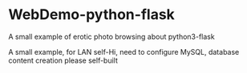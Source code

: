 # WebDemo-python-flask
A small example of erotic photo browsing about python3-flask

A small example, for LAN self-Hi, need to configure MySQL, database content creation please self-built
